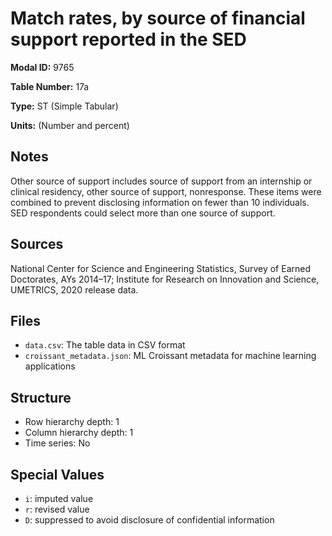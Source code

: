 # Match rates, by source of financial support reported in the SED

**Modal ID:** 9765

**Table Number:** 17a

**Type:** ST (Simple Tabular)

**Units:** (Number and percent)

## Notes

Other source of support includes source of support from an internship or clinical residency, other source of support, nonresponse. These items were combined to prevent disclosing information on fewer than 10 individuals. SED respondents could select more than one source of support.

## Sources

National Center for Science and Engineering Statistics, Survey of Earned Doctorates, AYs 2014–17; Institute for Research on Innovation and Science, UMETRICS, 2020 release data.

## Files

- `data.csv`: The table data in CSV format
- `croissant_metadata.json`: ML Croissant metadata for machine learning applications

## Structure

- Row hierarchy depth: 1
- Column hierarchy depth: 1
- Time series: No

## Special Values

- `i`: imputed value
- `r`: revised value
- `D`: suppressed to avoid disclosure of confidential information
